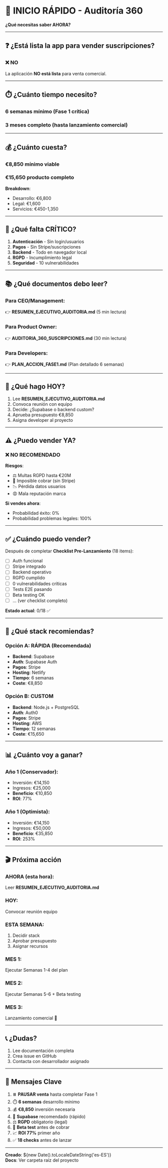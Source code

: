 # 🚀 INICIO RÁPIDO - Auditoría 360

**¿Qué necesitas saber AHORA?**

---

## ❓ ¿Está lista la app para vender suscripciones?

### ❌ NO

La aplicación **NO está lista** para venta comercial.

---

## ⏱️ ¿Cuánto tiempo necesito?

### 6 semanas mínimo (Fase 1 crítica)
### 3 meses completo (hasta lanzamiento comercial)

---

## 💰 ¿Cuánto cuesta?

### €8,850 mínimo viable
### €15,650 producto completo

**Breakdown**:
- Desarrollo: €6,800
- Legal: €1,600  
- Servicios: €450-1,350

---

## 🔴 ¿Qué falta CRÍTICO?

1. **Autenticación** - Sin login/usuarios
2. **Pagos** - Sin Stripe/suscripciones
3. **Backend** - Todo en navegador local
4. **RGPD** - Incumplimiento legal
5. **Seguridad** - 10 vulnerabilidades

---

## 📚 ¿Qué documentos debo leer?

### Para CEO/Management:
👉 **RESUMEN_EJECUTIVO_AUDITORIA.md** (5 min lectura)

### Para Product Owner:
👉 **AUDITORIA_360_SUSCRIPCIONES.md** (30 min lectura)

### Para Developers:
👉 **PLAN_ACCION_FASE1.md** (Plan detallado 6 semanas)

---

## 🎯 ¿Qué hago HOY?

1. Lee **RESUMEN_EJECUTIVO_AUDITORIA.md**
2. Convoca reunión con equipo
3. Decide: ¿Supabase o backend custom?
4. Aprueba presupuesto €8,850
5. Asigna developer al proyecto

---

## ⚠️ ¿Puedo vender YA?

### ❌ NO RECOMENDADO

**Riesgos**:
- ⚖️ Multas RGPD hasta €20M
- 💸 Imposible cobrar (sin Stripe)
- 📉 Pérdida datos usuarios
- 😡 Mala reputación marca

**Si vendes ahora**:
- Probabilidad éxito: 0%
- Probabilidad problemas legales: 100%

---

## ✅ ¿Cuándo puedo vender?

Después de completar **Checklist Pre-Lanzamiento** (18 items):

- [ ] Auth funcional
- [ ] Stripe integrado
- [ ] Backend operativo
- [ ] RGPD cumplido
- [ ] 0 vulnerabilidades críticas
- [ ] Tests E2E pasando
- [ ] Beta testing OK
- [ ] ... (ver checklist completo)

**Estado actual**: 0/18 ✅

---

## 🔧 ¿Qué stack recomiendas?

### Opción A: RÁPIDA (Recomendada)
- **Backend**: Supabase
- **Auth**: Supabase Auth
- **Pagos**: Stripe
- **Hosting**: Netlify
- **Tiempo**: 6 semanas
- **Coste**: €8,850

### Opción B: CUSTOM
- **Backend**: Node.js + PostgreSQL
- **Auth**: Auth0
- **Pagos**: Stripe
- **Hosting**: AWS
- **Tiempo**: 12 semanas
- **Coste**: €15,650

---

## 📊 ¿Cuánto voy a ganar?

### Año 1 (Conservador):
- Inversión: €14,150
- Ingresos: €25,000
- **Beneficio**: €10,850
- **ROI**: 77%

### Año 1 (Optimista):
- Inversión: €14,150
- Ingresos: €50,000
- **Beneficio**: €35,850
- **ROI**: 253%

---

## 🎬 Próxima acción

### AHORA (esta hora):
Leer **RESUMEN_EJECUTIVO_AUDITORIA.md**

### HOY:
Convocar reunión equipo

### ESTA SEMANA:
1. Decidir stack
2. Aprobar presupuesto
3. Asignar recursos

### MES 1:
Ejecutar Semanas 1-4 del plan

### MES 2:
Ejecutar Semanas 5-6 + Beta testing

### MES 3:
Lanzamiento comercial 🚀

---

## 📞 ¿Dudas?

1. Lee documentación completa
2. Crea issue en GitHub
3. Contacta con desarrollador asignado

---

## 🔑 Mensajes Clave

1. ⏸️ **PAUSAR venta** hasta completar Fase 1
2. ⏱️ **6 semanas** desarrollo mínimo
3. 💰 **€8,850** inversión necesaria
4. 🎯 **Supabase** recomendado (rápido)
5. ⚖️ **RGPD** obligatorio (legal)
6. 🧪 **Beta test** antes de cobrar
7. 📈 **ROI 77%** primer año
8. ✅ **18 checks** antes de lanzar

---

**Creado**: ${new Date().toLocaleDateString('es-ES')}  
**Docs**: Ver carpeta raíz del proyecto
